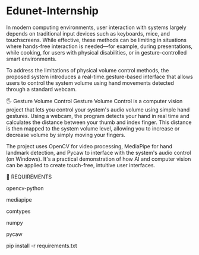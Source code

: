# Edunet-Internship

In modern computing environments, user interaction with systems largely depends on traditional input devices such as keyboards, mice, and touchscreens. While effective, these methods can be limiting in situations where hands-free interaction is needed—for example, during presentations, while cooking, for users with physical disabilities, or in gesture-controlled smart environments.

To address the limitations of physical volume control methods, the proposed system introduces a real-time.gesture-based interface that allows users to control the system volume using hand movements detected through a standard webcam.

🖐️ Gesture Volume Control
Gesture Volume Control is a computer vision project that lets you control your system's audio volume using simple hand gestures. Using a webcam, the program detects your hand in real time and calculates the distance between your thumb and index finger. This distance is then mapped to the system volume level, allowing you to increase or decrease volume by simply moving your fingers.

The project uses OpenCV for video processing, MediaPipe for hand landmark detection, and Pycaw to interface with the system's audio control (on Windows). It's a practical demonstration of how AI and computer vision can be applied to create touch-free, intuitive user interfaces.

💾 REQUIREMENTS

opencv-python

mediapipe

comtypes

numpy

pycaw

pip install -r requirements.txt


